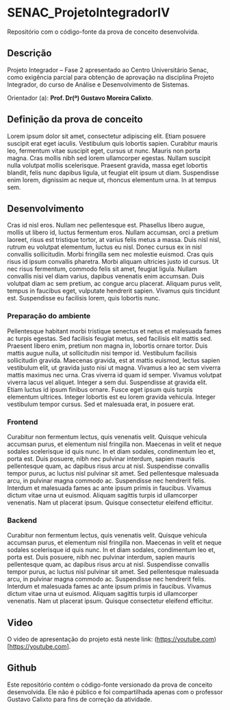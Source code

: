 # SENAC_ProjetoIntegradorIV

Repositório com o código-fonte da prova de conceito desenvolvida.

## Descrição

Projeto Integrador – Fase 2 apresentado ao Centro Universitário Senac,
como exigência parcial para obtenção de aprovação na disciplina Projeto Integrador,
do curso de Análise e Desenvolvimento de Sistemas.

Orientador (a): **Prof. Dr(ª) Gustavo Moreira Calixto**.

## Definição da prova de conceito

Lorem ipsum dolor sit amet, consectetur adipiscing elit. Etiam posuere suscipit erat eget
iaculis. Vestibulum quis lobortis sapien. Curabitur mauris leo, fermentum vitae suscipit
eget, cursus ut nunc. Mauris non porta magna. Cras mollis nibh sed lorem ullamcorper
egestas. Nullam suscipit nulla volutpat mollis scelerisque. Praesent gravida, massa eget
lobortis blandit, felis nunc dapibus ligula, ut feugiat elit ipsum ut diam. Suspendisse
enim lorem, dignissim ac neque ut, rhoncus elementum urna. In at tempus sem. 

## Desenvolvimento

Cras id nisl eros. Nullam nec pellentesque est. Phasellus libero augue, mollis ut libero
id, luctus fermentum eros. Nullam accumsan, orci a pretium laoreet, risus est tristique
tortor, at varius felis metus a massa. Duis nisl nisl, rutrum eu volutpat elementum, luctus
eu nisl. Donec cursus ex in nisl convallis sollicitudin. Morbi fringilla sem nec molestie
euismod. Cras quis risus id ipsum convallis pharetra. Morbi aliquam ultricies justo id cursus.
Ut nec risus fermentum, commodo felis sit amet, feugiat ligula. Nullam convallis nisi vel diam
varius, dapibus venenatis enim accumsan. Duis volutpat diam ac sem pretium, ac congue arcu
placerat. Aliquam purus velit, tempus in faucibus eget, vulputate hendrerit sapien. Vivamus
quis tincidunt est. Suspendisse eu facilisis lorem, quis lobortis nunc. 

### Preparação do ambiente

Pellentesque habitant morbi tristique senectus et netus et malesuada fames ac turpis egestas.
Sed facilisis feugiat metus, sed facilisis elit mattis sed. Praesent libero enim, pretium non
magna in, lobortis ornare tortor. Duis mattis augue nulla, ut sollicitudin nisi tempor id.
Vestibulum facilisis sollicitudin gravida. Maecenas gravida, est at mattis euismod, lectus
sapien vestibulum elit, ut gravida justo nisi ut magna. Vivamus a leo ac sem viverra mattis
maximus nec urna. Cras viverra id quam id semper. Vivamus volutpat viverra lacus vel aliquet.
Integer a sem dui. Suspendisse at gravida elit. Etiam luctus id ipsum finibus ornare. Fusce eget
ipsum quis turpis elementum ultrices. Integer lobortis est eu lorem gravida vehicula. Integer
vestibulum tempor cursus. Sed et malesuada erat, in posuere erat. 

### Frontend

Curabitur non fermentum lectus, quis venenatis velit. Quisque vehicula accumsan purus, et
elementum nisl fringilla non. Maecenas in velit et neque sodales scelerisque id quis nunc.
In et diam sodales, condimentum leo et, porta est. Duis posuere, nibh nec pulvinar interdum,
sapien mauris pellentesque quam, ac dapibus risus arcu at nisl. Suspendisse convallis tempor
purus, ac luctus nisl pulvinar sit amet. Sed pellentesque malesuada arcu, in pulvinar magna
commodo ac. Suspendisse nec hendrerit felis. Interdum et malesuada fames ac ante ipsum primis
in faucibus. Vivamus dictum vitae urna ut euismod. Aliquam sagittis turpis id ullamcorper
venenatis. Nam ut placerat ipsum. Quisque consectetur eleifend efficitur. 

### Backend

Curabitur non fermentum lectus, quis venenatis velit. Quisque vehicula accumsan purus, et
elementum nisl fringilla non. Maecenas in velit et neque sodales scelerisque id quis nunc.
In et diam sodales, condimentum leo et, porta est. Duis posuere, nibh nec pulvinar interdum,
sapien mauris pellentesque quam, ac dapibus risus arcu at nisl. Suspendisse convallis tempor
purus, ac luctus nisl pulvinar sit amet. Sed pellentesque malesuada arcu, in pulvinar magna 
commodo ac. Suspendisse nec hendrerit felis. Interdum et malesuada fames ac ante ipsum primis
in faucibus. Vivamus dictum vitae urna ut euismod. Aliquam sagittis turpis id ullamcorper
venenatis. Nam ut placerat ipsum. Quisque consectetur eleifend efficitur. 

## Video

O video de apresentação do projeto está neste link: (https://youtube.com)[https://youtube.com].

## Github

Este repositório contém o código-fonte versionado da prova de conceito desenvolvida. Ele não
é público e foi compartilhada apenas com o professor Gustavo Calixto para fins de correção
da atividade.

